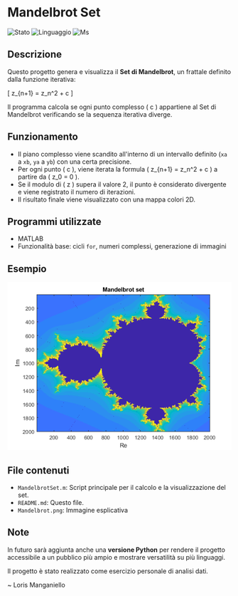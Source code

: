 # Mandelbrot Set

![Stato](https://img.shields.io/badge/Stato-complete-orange)
![Linguaggio](https://img.shields.io/badge/Linguaggio-MatLab-blue)
![Ms](https://img.shields.io/badge/Progetto-Mandelbrot%Set-red)

## Descrizione

Questo progetto genera e visualizza il **Set di Mandelbrot**, un frattale definito dalla funzione iterativa:

\[
z_{n+1} = z_n^2 + c
\]

Il programma calcola se ogni punto complesso \( c \) appartiene al Set di Mandelbrot verificando se la sequenza iterativa diverge.

## Funzionamento

- Il piano complesso viene scandito all'interno di un intervallo definito (`xa` a `xb`, `ya` a `yb`) con una certa precisione.
- Per ogni punto \( c \), viene iterata la formula \( z_{n+1} = z_n^2 + c \) a partire da \( z_0 = 0 \).
- Se il modulo di \( z \) supera il valore 2, il punto è considerato divergente e viene registrato il numero di iterazioni.
- Il risultato finale viene visualizzato con una mappa colori 2D.

## Programmi utilizzate

- MATLAB
- Funzionalità base: cicli `for`, numeri complessi, generazione di immagini

## Esempio

![Mandelbrot Set](Mandelbrot.png)

## File contenuti

- `MandelbrotSet.m`: Script principale per il calcolo e la visualizzazione del set.
- `README.md`: Questo file.
- `Mandelbrot.png`: Immagine esplicativa

##  Note

In futuro sarà aggiunta anche una **versione Python** per rendere il progetto accessibile a un pubblico più ampio e mostrare versatilità su più linguaggi.

Il progetto è stato realizzato come esercizio personale di analisi dati.

~ Loris Manganiello
